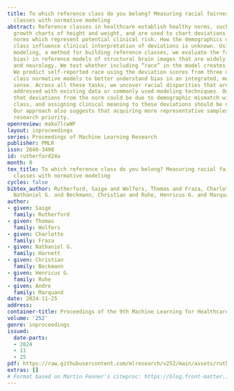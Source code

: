 ```yaml
---
title: To which reference class do you belong? Measuring racial fairness of reference
  classes with normative modeling
abstract: Reference classes in healthcare establish healthy norms, such as pediatric
  growth charts of height and weight, and are used to chart deviations from these
  norms which represent potential clinical risk. How the demographics of the reference
  class influence clinical interpretation of deviations is unknown. Using normative
  modeling, a method for building reference classes, we evaluate the fairness (racial
  bias) in reference models of structural brain images that are widely used in psychiatry
  and neurology. We test whether including “race” in the model creates fairer models.
  We predict self-reported race using the deviation scores from three different reference
  class normative models to better understand bias in an integrated, multivariate
  sense. Across all these tasks, we uncover racial disparities that are not easily
  addressed with existing data or commonly used modeling techniques. Our work suggests
  that deviations from the norm could be due to demographic mismatch with the reference
  class, and assigning clinical meaning to these deviations should be done with caution.
  Our approach also suggests that acquiring more representative samples is an urgent
  research priority.
openreview: mako7lcwWF
layout: inproceedings
series: Proceedings of Machine Learning Research
publisher: PMLR
issn: 2640-3498
id: rutherford24a
month: 0
tex_title: To which reference class do you belong? Measuring racial fairness of reference
  classes with normative modeling
cycles: false
bibtex_author: Rutherford, Saige and Wolfers, Thomas and Fraza, Charlotte and Harnett,
  Nathaniel G. and Beckmann, Christian and Ruhe, Henricus G. and Marquand, Andre
author:
- given: Saige
  family: Rutherford
- given: Thomas
  family: Wolfers
- given: Charlotte
  family: Fraza
- given: Nathaniel G.
  family: Harnett
- given: Christian
  family: Beckmann
- given: Henricus G.
  family: Ruhe
- given: Andre
  family: Marquand
date: 2024-11-25
address:
container-title: Proceedings of the 9th Machine Learning for Healthcare Conference
volume: '252'
genre: inproceedings
issued:
  date-parts:
  - 2024
  - 11
  - 25
pdf: https://raw.githubusercontent.com/mlresearch/v252/main/assets/rutherford24a/rutherford24a.pdf
extras: []
# Format based on Martin Fenner's citeproc: https://blog.front-matter.io/posts/citeproc-yaml-for-bibliographies/
---
```

